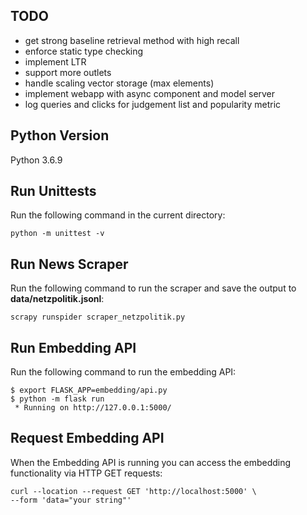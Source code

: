 ## TODO
- get strong baseline retrieval method with high recall
- enforce static type checking
- implement LTR
- support more outlets
- handle scaling vector storage (max elements)
- implement webapp with async component and model server
- log queries and clicks for judgement list and popularity metric


## Python Version

Python 3.6.9

## Run Unittests

Run the following command in the current directory:

```
python -m unittest -v
```

## Run News Scraper

Run the following command to run the scraper and save the output to **data/netzpolitik.jsonl**:

```
scrapy runspider scraper_netzpolitik.py
```

## Run Embedding API

Run the following command to run the embedding API:

```
$ export FLASK_APP=embedding/api.py
$ python -m flask run
 * Running on http://127.0.0.1:5000/
```

## Request Embedding API

When the Embedding API is running you can access the embedding functionality via HTTP GET requests:

```
curl --location --request GET 'http://localhost:5000' \
--form 'data="your string"'
```